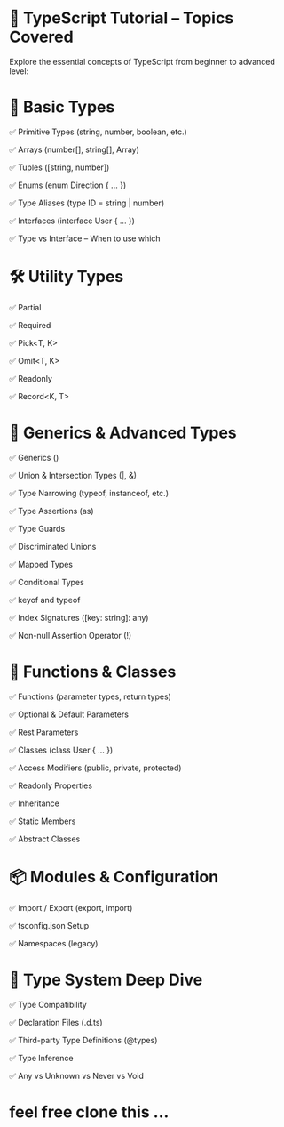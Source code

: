 # 📘 TypeScript Tutorial – Topics Covered
Explore the essential concepts of TypeScript from beginner to advanced level:

# 📗 Basic Types
✅ Primitive Types (string, number, boolean, etc.)

✅ Arrays (number[], string[], Array<T>)

✅ Tuples ([string, number])

✅ Enums (enum Direction { ... })

✅ Type Aliases (type ID = string | number)

✅ Interfaces (interface User { ... })

✅ Type vs Interface – When to use which

# 🛠️ Utility Types

✅ Partial<T>

✅ Required<T>

✅ Pick<T, K>

✅ Omit<T, K>

✅ Readonly<T>

✅ Record<K, T>

# 🔁 Generics & Advanced Types       

✅ Generics (<T>)

✅ Union & Intersection Types (|, &)

✅ Type Narrowing (typeof, instanceof, etc.)

✅ Type Assertions (as)

✅ Type Guards

✅ Discriminated Unions

✅ Mapped Types

✅ Conditional Types

✅ keyof and typeof

✅ Index Signatures ([key: string]: any)

✅ Non-null Assertion Operator (!)

#  🔧 Functions & Classes
✅ Functions (parameter types, return types)

✅ Optional & Default Parameters

✅ Rest Parameters

✅ Classes (class User { ... })

✅ Access Modifiers (public, private, protected)

✅ Readonly Properties

✅ Inheritance

✅ Static Members

✅ Abstract Classes

#  📦 Modules & Configuration
✅ Import / Export (export, import)

✅ tsconfig.json Setup

✅ Namespaces (legacy)

# 🧠 Type System Deep Dive
✅ Type Compatibility

✅ Declaration Files (.d.ts)

✅ Third-party Type Definitions (@types)

✅ Type Inference

✅ Any vs Unknown vs Never vs Void



# feel free clone this ...

   
